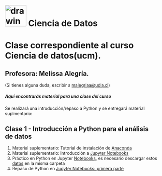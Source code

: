 # <img aling src="https://github.com/malegria01/AnalisisDatos/blob/main/img/data_analysis.png" alt="drawing" width="70"> Ciencia de Datos
 



# Clase correspondiente al curso Ciencia de datos(ucm).

## Profesora: Melissa Alegría. 
(Si tienes alguna duda, escribir a malegriaa@udla.cl)


##### Aquí encontrarás material para una clase del curso

Se realizará una introducción/repaso a Python y se entregará material suplmentario:


## Clase 1 - Introducción a Python para el análisis de datos


   1. Material suplementario: Tutorial de instalación de [Anaconda](https://github.com/dtravisany/ACI777/blob/main/00_instalar_anaconda/README.md)
   2. Material suplementario: Introducción a [Jupyter Notebooks](https://github.com/dtravisany/ACI777/blob/main/01_Jupyter_notebooks/README.md)
   3. Práctico en Python en Jupyter [Notebooks](notebooks/Clase1.ipynb), es necesario descargar estos [datos](data/cars.csv) en la misma carpeta 
   4. Repaso de Python en [Jupyter Notebooks: primera parte](notebooks/RepasoPython1.ipynb)
   
